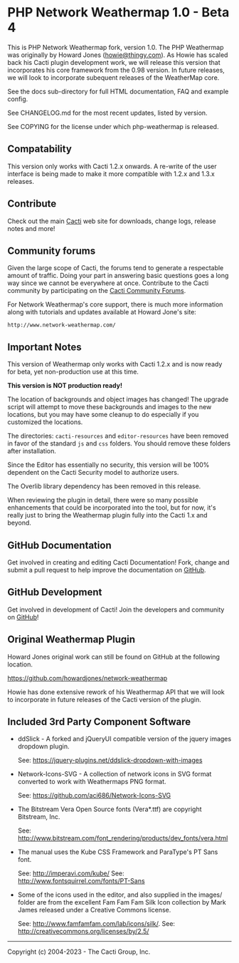 # PHP Network Weathermap 1.0 - Beta 4

This is PHP Network Weathermap fork, version 1.0.  The PHP Weathermap was
originally by Howard Jones (howie@thingy.com).  As Howie has scaled back his
Cacti plugin development work, we will release this version that incorporates
his core framework from the 0.98 version.  In future releases, we will look
to incorporate subequent releases of the WeatherMap core.

See the docs sub-directory for full HTML documentation, FAQ and example config.

See CHANGELOG.md for the most recent updates, listed by version.

See COPYING for the license under which php-weathermap is released.

## Compatability

This version only works with Cacti 1.2.x onwards.  A re-write of the user interface
is being made to make it more compatible with 1.2.x and 1.3.x releases.

## Contribute

Check out the main [Cacti](http://www.cacti.net) web site for downloads, change
logs, release notes and more!

## Community forums

Given the large scope of Cacti, the forums tend to generate a respectable amount
of traffic. Doing your part in answering basic questions goes a long way since
we cannot be everywhere at once. Contribute to the Cacti community by
participating on the [Cacti Community Forums](http://forums.cacti.net).

For Network Weathermap's core support, there is much more information along with
tutorials and updates available at Howard Jone's site:

    http://www.network-weathermap.com/

## Important Notes
This version of Weathermap only works with Cacti 1.2.x and is now ready for
beta, yet non-production use at this time.

**This version is NOT production ready!**

The location of backgrounds and object images has changed!  The upgrade script 
will attempt to move these backgrounds and images to the new locations, 
but you may have some cleanup to do especially if you customized the locations.

The directories: `cacti-resources` and `editor-resources` have been removed
in favor of the standard `js` and `css` folders.  You should remove these
folders after installation.

Since the Editor has essentially no security, this version will be 100% dependent
on the Cacti Security model to authorize users.

The Overlib library dependency has been removed in this release.

When reviewing the plugin in detail, there were so many possible enhancements
that could be incorporated into the tool, but for now, it's really just to
bring the Weathermap plugin fully into the Cacti 1.x and beyond.

## GitHub Documentation

Get involved in creating and editing Cacti Documentation!  Fork, change and
submit a pull request to help improve the documentation on
[GitHub](https://github.com/cacti/documentation).

## GitHub Development

Get involved in development of Cacti! Join the developers and community on
[GitHub](https://github.com/cacti)!

## Original Weathermap Plugin

Howard Jones original work can still be found on GitHub at the following location.

https://github.com/howardjones/network-weathermap

Howie has done extensive rework of his Weathermap API that we will look to incorporate
in future releases of the Cacti version of the plugin.

## Included 3rd Party Component Software

* ddSlick - A forked and jQueryUI compatible version of the jquery images dropdown
  plugin.

  See: https://jquery-plugins.net/ddslick-dropdown-with-images

* Network-Icons-SVG - A collection of network icons in SVG format converted
  to work with Weathermaps PNG format.

  See: https://github.com/aci686/Network-Icons-SVG

* The Bitstream Vera Open Source fonts (Vera\*.ttf) are copyright Bitstream, Inc.

  See: http://www.bitstream.com/font_rendering/products/dev_fonts/vera.html

* The manual uses the Kube CSS Framework and ParaType's PT Sans font.

  See: http://imperavi.com/kube/
  See: http://www.fontsquirrel.com/fonts/PT-Sans

* Some of the icons used in the editor, and also supplied in the images/ folder are
  from the excellent Fam Fam Fam Silk Icon collection by Mark James released under
  a Creative Commons license.

  See: http://www.famfamfam.com/lab/icons/silk/.
  See: http://creativecommons.org/licenses/by/2.5/

-----------------------------------------------------------------------------
Copyright (c) 2004-2023 - The Cacti Group, Inc.
